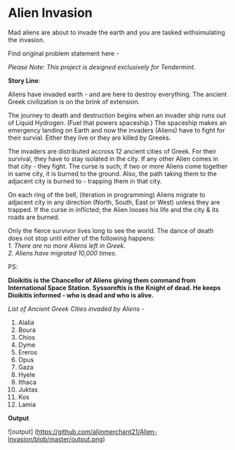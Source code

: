 # Alien Invasion
Mad​ ​aliens​ ​are​ ​about​ ​to​ ​invade​ ​the​ ​earth​ ​and​ ​you​ ​are​ ​tasked​ ​with​ ​simulating​ ​the invasion.

Find original problem statement here - 

_Please Note: This project is designed exclusively for Tendermint._

**Story Line**:

Aliens have invaded earth - and are here to destroy everything.
The ancient Greek civilization is on the brink of extension. 

The journey to death and destruction begins when an invader ship runs out of Liquid Hydrogen. (Fuel that powers spaceship.) The spaceship makes an emergency landing on Earth and now the invaders (Aliens) have to fight for their survial. Either they live or they are killed by Greeks.

The invaders are distributed accross 12 ancient cities of Greek. For their survival, they have to stay isolated in the city. If any other Alien comes in that city - they fight. The curse is such; if two or more Aliens come together in same city, it is burned to the ground. Also, the path taking them to the adjacent city is burned to - trapping them in that city.

On each ring of the bell, (iteration in programming) Aliens migrate to adjacent city in any direction (North, South, East or West) unless they are trapped. If the curse in inflicted; the Alien looses his life and the city & its roads are burned.

Only the fierce survivor lives long to see the world. The dance of death does not stop until either of the following happens:
 <br /> _1. There are no more Aliens left in Greek._
 <br />_2. Aliens have migrated 10,000 times._
  
PS:

**Dioikitís is the Chancellor of Aliens giving them command from International Space Station.
Syssoreftís is the Knight of dead. He keeps Dioikitís informed - who is dead and who is alive.**

*List of Ancient Greek Cities invaded by Aliens -*

  1. Alalia
  2. Boura
  3. Chios
  4. Dyme
  5. Ereros
  6. Opus
  7. Gaza
  8. Hyele
  9. Ithaca
  10. Juktas
  11. Kos
  12. Lamia
  
  
  
  
  
  **Output**

  ![output] (https://github.com/alijnmerchant21/Alien-Invasion/blob/master/output.png)
